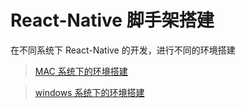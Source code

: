 # React-Native 脚手架搭建

在不同系统下 React-Native 的开发，进行不同的环境搭建

>[ MAC 系统下的环境搭建](./mac.md)

>[windows 系统下的环境搭建]()






